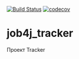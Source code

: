 [![Build Status](https://travis-ci.com/RvDmitry/job4j_tracker.svg?branch=master)](https://travis-ci.com/RvDmitry/job4j_tracker)
[![codecov](https://codecov.io/gh/RvDmitry/job4j_tracker/branch/master/graph/badge.svg)](https://codecov.io/gh/RvDmitry/job4j_tracker)

# job4j_tracker
Проект Tracker